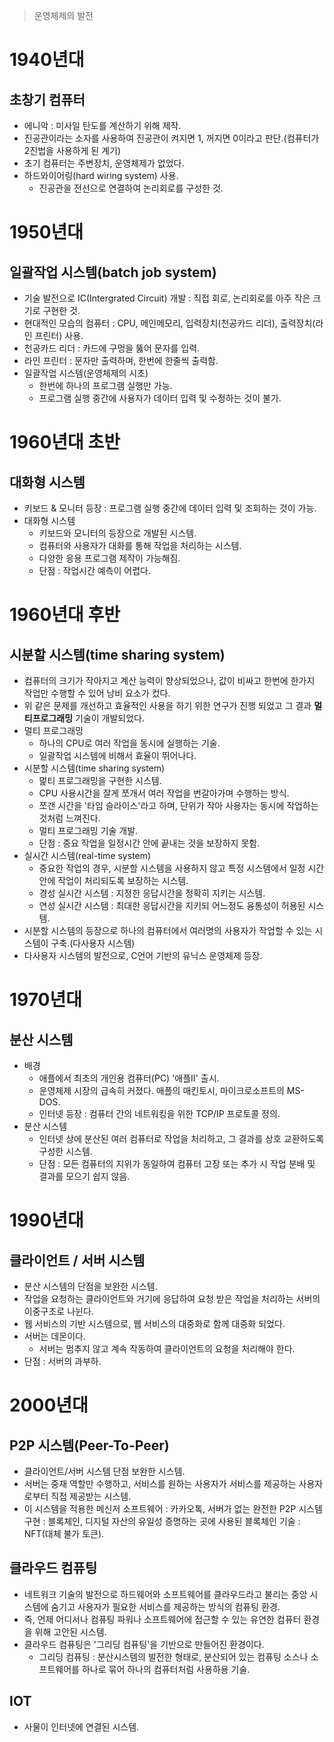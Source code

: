 > 운영체제의 발전

# 1940년대
## 초창기 컴퓨터
- 에니악 : 미사일 탄도를 계산하기 위해 제작.
- 진공관이라는 소자를 사용하여 진공관이 켜지면 1, 꺼지면 0이라고 판단.(컴퓨터가 2진법을 사용하게 된 계기)
- 초기 컴퓨터는 주변장치, 운영체제가 없었다.
- 하드와이어링(hard wiring system) 사용.
    - 진공관을 전선으로 연결하여 논리회로를 구성한 것.

# 1950년대
## 일괄작업 시스템(batch job system)
- 기술 발전으로 IC(Intergrated Circuit) 개발 : 직접 회로, 논리회로를 아주 작은 크기로 구현한 것.
- 현대적인 모습의 컴퓨터 : CPU, 메인메모리, 입력장치(천공카드 리더), 출력장치(라인 프린터) 사용.
- 천공카드 리더 : 카드에 구멍을 뚫어 문자를 입력.
- 라인 프린터 : 문자만 출력하며, 한번에 한줄씩 출력함.
- 일괄작업 시스템(운영체제의 시초)
    - 한번에 하나의 프로그램 실행만 가능.
    - 프로그램 실행 중간에 사용자가 데이터 입력 및 수정하는 것이 불가.

# 1960년대 초반
## 대화형 시스템
- 키보드 & 모니터 등장 : 프로그램 실행 중간에 데이터 입력 및 조회하는 것이 가능.
- 대화형 시스템
    - 키보드와 모니터의 등장으로 개발된 시스템.
    - 컴퓨터와 사용자가 대화를 통해 작업을 처리하는 시스템.
    - 다양한 응용 프로그램 제작이 가능해짐.
    - 단점 : 작업시간 예측이 어렵다.

# 1960년대 후반
## 시분할 시스템(time sharing system)
- 컴퓨터의 크기가 작아지고 계산 능력이 향상되었으나, 값이 비싸고 한번에 한가지 작업만 수행할 수 있어 낭비 요소가 컸다.
- 위 같은 문제를 개선하고 효율적인 사용을 하기 위한 연구가 진행 되었고 그 결과 **멀티프로그래밍** 기술이 개발되었다.
- 멀티 프로그래밍
    - 하나의 CPU로 여러 작업을 동시에 실행하는 기술.
    - 일괄작업 시스템에 비해서 효율이 뛰어나다.
- 시분할 시스템(time sharing system)
    - 멅티 프로그래밍을 구현한 시스템.
    - CPU 사용시간을 잘게 쪼개서 여러 작업을 번갈아가며 수행하는 방식.
    - 쪼갠 시간을 '타임 슬라이스'라고 하며, 단위가 작아 사용자는 동시에 작업하는 것처럼 느껴진다.
    - 멀티 프로그래밍 기술 개발.
    - 단점 : 중요 작업을 일정시간 안에 끝내는 것을 보장하지 못함.
- 실시간 시스템(real-time system)
    - 중요한 작업의 경우, 시분할 시스템을 사용하지 않고 특정 시스템에서 일정 시간 안에 작업이 처리되도록 보장하는 시스템.
    - 경성 실시간 시스템 : 지정한 응답시간을 정확히 지키는 시스템.
    - 연성 실시간 시스템 : 최대한 응답시간을 지키되 어느정도 융통성이 허용된 시스템.
- 시분할 시스템의 등장으로 하나의 컴퓨터에서 여러명의 사용자가 작업할 수 있는 시스템이 구축.(다사용자 시스템)
- 다사용자 시스템의 발전으로, C언어 기반의 유닉스 운영체제 등장.

# 1970년대
## 분산 시스템
- 배경
    - 애플에서 최초의 개인용 컴퓨터(PC) '애플Ⅱ' 출시.
    - 운영체제 시장의 급속히 커졌다. 애플의 매킨토시, 마이크로소프트의 MS-DOS.
    - 인터넷 등장 : 컴퓨터 간의 네트워킹을 위한 TCP/IP 프로토콜 정의.
- 분산 시스템 
    - 인터넷 상에 분산된 여러 컴퓨터로 작업을 처리하고, 그 결과를 상호 교환하도록 구성한 시스템.
    - 단점 : 모든 컴퓨터의 지위가 동일하여 컴퓨터 고장 또는 추가 시 작업 분배 및 결과를 모으기 쉽지 않음.

# 1990년대
## 클라이언트 / 서버 시스템
- 분산 시스템의 단점을 보완한 시스템.
- 작업을 요청하는 클라이언트와 거기에 응답하여 요청 받은 작업을 처리하는 서버의 이중구조로 나뉜다.
- 웹 서비스의 기반 시스템으로, 웹 서비스의 대중화로 함께 대중화 되었다.
- 서버는 데몬이다.
    - 서버는 멈추지 않고 계속 작동하여 클라이언트의 요청을 처리해야 한다.
- 단점 : 서버의 과부하.

# 2000년대
## P2P 시스템(Peer-To-Peer)
- 클라이언트/서버 시스템 단점 보완한 시스템.
- 서버는 중재 역할만 수행하고, 서비스를 원하는 사용자가 서비스를 제공하는 사용자로부터 직접 제공받는 시스템.
- 이 시스템을 적용한 메신저 소프트웨어 : 카카오톡, 서버가 없는 완전한 P2P 시스템 구현 : 블록체인, 디지털 자산의 유일성 증명하는 곳에 사용된 블록체인 기술 : NFT(대체 불가 토큰).


## 클라우드 컴퓨팅
- 네트워크 기술의 발전으로 하드웨어와 소프트웨어를 클라우드라고 불리는 중앙 시스템에 숨기고 사용자가 필요한 서비스를 제공하는 방식의 컴퓨팅 환경.
- 즉, 언제 어디서나 컴퓨팅 파워나 소프트웨어에 접근할 수 있는 유연한 컴퓨터 환경을 위해 고안된 시스템.
- 클라우드 컴퓨팅은 '그리딩 컴퓨팅'을 기반으로 만들어진 환경이다.
    - 그리딩 컴퓨팅 : 분산시스템의 발전한 형태로, 분산되어 있는 컴퓨팅 소스나 소프트웨어를 하나로 묶어 하나의 컴퓨터처럼 사용하용 기술.

## IOT
- 사물이 인터넷에 연결된 시스템.